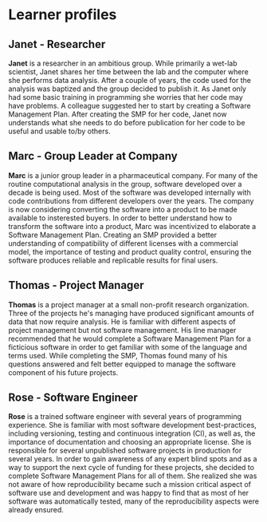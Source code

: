 # Learner profiles

## Janet - Researcher

**Janet** is a researcher in an ambitious group.
While primarily a wet-lab scientist, Janet shares her time between the lab and the computer where she performs data analysis.
After a couple of years, the code used for the analysis was baptized and the group decided to publish it.
As Janet only had some basic training in programming she worries that her code may have problems.
A colleague suggested her to start by creating a Software Management Plan.
After creating the SMP for her code, Janet now understands what she needs to do before publication for her code to be useful and usable to/by others.

## Marc - Group Leader at Company

**Marc** is a junior group leader in a pharmaceutical company.
For many of the routine computational analysis in the group, software developed over a decade is being used.
Most of the software was developed internally with code contributions from different developers over the years.
The company is now considering converting the software into a product to be made available to insterested buyers.
In order to better understand how to transform the software into a product, Marc was incentivized to elaborate a Software Management Plan.
Creating an SMP provided a better understanding of compatibility of different licenses with a commercial model, the importance of testing and product quality control, ensuring the software produces reliable and replicable results for final users.

## Thomas - Project Manager

**Thomas** is a project manager at a small non-profit research organization.
Three of the projects he's managing have produced significant amounts of data that now require analysis.
He is familiar with different aspects of project management but not software management.
His line manager recommended that he would complete a Software Management Plan for a ficticious software in order to get familiar with some of the language and terms used.
While completing the SMP, Thomas found many of his questions answered and felt better equipped to manage the software component of his future projects.

## Rose - Software Engineer

**Rose** is a trained software engineer with several years of programming experience.
She is familiar with most software development best-practices, including versioning, testing and continuous integration (CI), as well as, the importance of documentation and choosing an appropriate license.
She is responsible for several unpublished software projects in production for several years.
In order to gain awareness of any expert blind spots and as a way to support the next cycle of funding for these projects, she decided to complete Software Management Plans for all of them.
She realized she was not aware of how reproducibility became such a mission critical aspect of software use and development and was happy to find that as most of her software was automatically tested, many of the reproducibility aspects were already ensured.
